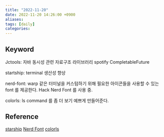 ```yaml
---
title: "2022-11-20"
date: 2022-11-20 14:26:00 +0900
aliases: 
tags: [daily]
categories: 
---
```


## Keyword

Jctools: 자바 동시성 관련 자료구조 라이브러리
spotify CompletableFuture

startship: terminal 생산성 향상

nerd-font: warp 같은 터미널을 커스텀하기  위해 필요한 아이콘들을 사용할 수 있는 font 를 제공한다. Hack Nerd Font 를 사용 중.

colorls: ls command 를 좀 더 보기 예쁘게 만들어준다.

## Reference

[starship](https://starship.rs)
[Nerd Font](https://www.nerdfonts.com/#home)
[colorls](https://github.com/athityakumar/colorls)
